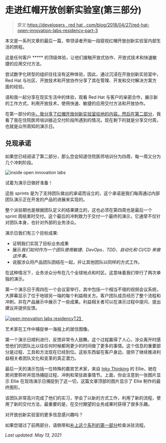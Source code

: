 # 走进红帽开放创新实验室(第三部分)

> 原文:[https://developers . red hat . com/blog/2018/04/27/red-hat-open-innovation-labs-residency-part-3](https://developers.redhat.com/blog/2018/04/27/red-hat-open-innovation-labs-residency-part-3)

本文是一系列文章的最后一篇，带领读者开始一段窥视红帽开放创新实验室内部生活的旅程。

这是任何客户 ***** 的顶级体验，让他们接触开放式协作、开放式技术和快速敏捷的应用交付方法。

尝试数字化转型的组织往往没有这种体验，因此，通过沉浸在开放创新实验室中，Red Hat 与社区、开放技术和开放协作分享了其在管理、开发和交付解决方案方面的经验。

请和我一起分享在现实生活中的体验，观看 Red Hat 与客户的亲密合作，展示新的工作方式，利用开放技术，使用快速、敏捷的应用交付方法和开放协作。

在第一部分的[中，我分享了红帽开放创新实验室驻地的内容。然后](https://developers.redhat.com/blog/2018/01/26/part-1-inside-open-innovation-labs-residency/)[在第二部分](https://developers.redhat.com/blog/2018/03/20/red-hat-open-innovation-labs-residency-part-2/)，我看了我在住院医师培训接近交付阶段所遇到的情况。现在剩下的就是分享交付周，也就是众所周知的演示日。

## 兑现承诺

如果您已经阅读了第二部分，那么您会知道住院医师培训分为四周，每一周又分为几个冲刺阶段。

![inside open innovation labs](../Images/9c5eb0efde54074aa4b7dd6124c07c88.png)

试着为演示日做好准备！

这些 sprints 是为了支持团队做出的承诺而设立的，这个承诺是我们每周通过内部团队演示正在开发的产品的进展来实现的。

整个派驻期也是根据团队定义的结果建立的，这也必须在第四周也是最后一个 sprint 周结束时交付。这个最后的冲刺致力于交付一个最终的演示，它通常不仅针对团队本身，也针对外部的业务涉众。

演示日我们有三个目标成果:

*   证明我们实现了目标业务成果
*   展示*我们如何作为一个团队使用敏捷、DevOps、TDD、自动化和 CI/CD 来做这件事。*
*   说服涉众将产品团队团结在一起，并让其他团队以同样的方式工作。

在这种情况下，业务涉众分布在几个全球地点和时区。这意味着我们举行了两次单独的演示。

第一个演示日于周四在一个会议室举行，其中包括一个相当不错的视频会议系统，大屏幕显示了位于地球另一端的每个利益相关方。客户团队成员经历了整个流程和冲刺，并在产品展示中展示了一些成果。利益相关者可以在演示过程中提问、提出建议并提供反馈。

[![open innovation labs residency](../Images/cc2c7cfbf3ddcf503981afb2569c8422.png)T2】](https://3.bp.blogspot.com/-Lf0eElGdW4U/Ws4MbXQp08I/AAAAAAAAsQ8/QUskUQAAK78wvb0TJJDF5wwY-v3LUQOZQCLcBGAs/s1600/fullsizeoutput_522.jpeg)

艺术家在工作中捕捉单一海报上的居住图像。

第一个演示日顺利进行，反馈非常令人鼓舞。这个过程赢得了人心，涉众离开时感觉他们的团队比以往任何时候都用更少的时间做了更多的事情。这个信息的重要部分是过程、工具和方法现在已经到位。这些东西留在客户身边，提供了继续推进利益相关者团队文化和变革的真正潜力。

最后一天的演示包括一位特殊的嘉宾艺术家，来自 [Inky Thinking](http://inkythinking.com/) 的 Ellie，她在房间里聆听并现场捕捉过程、冲刺和常驻故事情节。上面，你会注意到一张图片显示 Ellie 在现场演示日捕捉到了这一切，这篇文章顶部的图片显示了 Ellie 制作的最终图形。

该团队非常高兴完成了他们的实习，学会了以新的方式工作，利用了新的流程，使用了新的交付方法，最重要的是，在交付期望的业务成果时获得了很多乐趣。

对开放创新实验室的更多信息感兴趣吗？

如果您错过了前两部分，请倒带和[补上这个系列的第一部分](https://developers.redhat.com/blog/2018/01/26/part-1-inside-open-innovation-labs-residency/)检查派驻流程。

*Last updated: May 13, 2021*